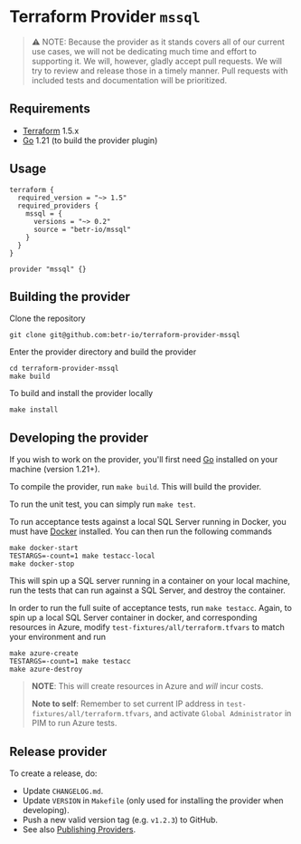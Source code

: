 # Terraform Provider `mssql`

> :warning: NOTE: Because the provider as it stands covers all of our current use cases, we will not be dedicating much time and effort to supporting it. We will, however, gladly accept pull requests. We will try to review and release those in a timely manner. Pull requests with included tests and documentation will be prioritized.

## Requirements

- [Terraform](https://www.terraform.io/downloads.html) 1.5.x
- [Go](https://golang.org/doc/install) 1.21 (to build the provider plugin)

## Usage

```hcl
terraform {
  required_version = "~> 1.5"
  required_providers {
    mssql = {
      versions = "~> 0.2"
      source = "betr-io/mssql"
    }
  }
}

provider "mssql" {}
```

## Building the provider

Clone the repository

```shell
git clone git@github.com:betr-io/terraform-provider-mssql
```

Enter the provider directory and build the provider

```shell
cd terraform-provider-mssql
make build
```

To build and install the provider locally

```shell
make install
```

## Developing the provider

If you wish to work on the provider, you'll first need [Go](https://www.golang.org) installed on your machine (version 1.21+).

To compile the provider, run `make build`. This will build the provider.

To run the unit test, you can simply run `make test`.

To run acceptance tests against a local SQL Server running in Docker, you must have [Docker](https://docs.docker.com/get-docker/) installed. You can then run the following commands

```shell
make docker-start
TESTARGS=-count=1 make testacc-local
make docker-stop
```

This will spin up a SQL server running in a container on your local machine, run the tests that can run against a SQL Server, and destroy the container.

In order to run the full suite of acceptance tests, run `make testacc`. Again, to spin up a local SQL Server container in docker, and corresponding resources in Azure, modify `test-fixtures/all/terraform.tfvars` to match your environment and run

```shell
make azure-create
TESTARGS=-count=1 make testacc
make azure-destroy
```

> **NOTE**: This will create resources in Azure and _will_ incur costs.
>
> **Note to self**: Remember to set current IP address in `test-fixtures/all/terraform.tfvars`, and activate `Global Administrator` in PIM to run Azure tests.

## Release provider

To create a release, do:

- Update `CHANGELOG.md`.
- Update `VERSION` in `Makefile` (only used for installing the provider when developing).
- Push a new valid version tag (e.g. `v1.2.3`) to GitHub.
- See also [Publishing Providers](https://www.terraform.io/docs/registry/providers/publishing.html).
